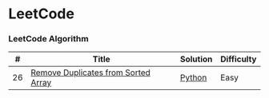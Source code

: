 LeetCode
========

### LeetCode Algorithm



| # | Title | Solution | Difficulty |
|---| ----- | -------- | ---------- |
|26|[Remove Duplicates from Sorted Array](https://leetcode.com/problems/remove-duplicates-from-sorted-array/description/) | [Python](./Array/remove_duplicate.py)|Easy|
